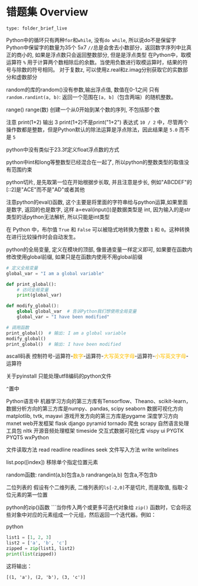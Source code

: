 # 错题集 Overview
 
```ccard
type: folder_brief_live
```
 
Python中的循环只有两种`for`和`while`, 没有`do while`, 所以说do不是保留字
Python中保留字的数量为35个 5x7
`//`总是会舍去小数部分，返回数字序列中比真正的商小的, 如果是浮点数只会返回整数部分, 但是是浮点类型
在Python中，取模运算符 `%` 用于计算两个数相除后的余数。当使用负数进行取模运算时，结果的符号与除数的符号相同。
对于复数z, 可以使用z.real和z.imag分别获取它的实数部分和虚数部分

random的库的random()没有参数,输出浮点值, 数值在0-1之间
只有`random.randint(a, b)`: 返回一个范围在`[a, b]`（包含两端）的随机整数。

range()
range(数) 创建一个从0开始到某个数的序列, 不包括那个数

注意 print(1+2) 输出 3 print(1+2)不是print("1+2")
表达式 `10 / 2` 中，尽管两个操作数都是整数，但是Python默认的除法运算是浮点除法，因此结果是 `5.0` 而不是 `5`

python中没有类似于23.3f定义float浮点数的方式

python中int和long等整数型已经混合在一起了, 所以python的整数类型的取值没有范围约束

python切片, 是先取第一位在开始根据步长取, 并且注意是步长, 例如"ABCDEF"的\[::2\]是"ACE"而不是"AD"或者其他

注意python的eval()函数, 这个主要是将里面的字符串给与python运算,如果里面是数字, 返回的也是数字, 这样 a=eval(input())是数据类型是 int, 因为输入的是str类型的话python无法解析, 所以只能是int类型

在 Python 中，布尔值 `True` 和 `False` 可以被隐式地转换为整数 `1` 和 `0`。这种转换在进行比较操作时会自动发生。

python的全局变量, 定义在模块的顶部, 像普通变量一样定义即可, 如果要在函数内修改使用global前缀, 如果只是在函数内使用不用global前缀
```python
# 定义全局变量
global_var = "I am a global variable"

def print_global():
    # 访问全局变量
    print(global_var)

def modify_global():
    global global_var  # 告诉Python我们想使用全局变量
    global_var = "I have been modified"

# 调用函数
print_global()  # 输出: I am a global variable
modify_global()
print_global()  # 输出: I have been modified
```

ascall码表
控制符号-运算符-<font color="#ffc000">数字</font>-运算符-<font color="#ffc000">大写英文字母</font>-运算符-<font color="#ffc000">小写英文字母</font>-运算符

关于pyinstall 只能处理utf8编码的python文件

`^`置中

Python语言中
机器学习方向的第三方库有Tensorflow、Theano、scikit-learn，
数据分析方向的第三方库是numpy、pandas, scipy seaborn
数据可视化方向 matplotlib, tvtk, mayavi
游戏开发方向的第三方库是pygame
深度学习方向 mxnet
web开发框架 flask django pyramid tornado
爬虫 scrapy 
自然语言处理工具包 nltk
开源音频处理框架 timeside
交互式数据可视化库 vispy
ui PYGTK PYQT5 wxPython

文件读取方法 read readline readlines seek
文件写入方法 write writelines

list.pop([index]) 移除单个指定位置元素

random函数: randint(a,b)包含a,b randrange(a,b) 包含a,不包含b

二位列表的 
假设有个二维列表, 二维列表的`ls[-2,0]`不是切片, 而是取值, 指取-2位元素的第一位置

python的zip()函数
```当你传入两个或更多可迭代对象给 `zip()` 函数时，它会将这些对象中对应的元素组成一个元组，然后返回一个迭代器。例如：

python

```python
list1 = [1, 2, 3]
list2 = ['a', 'b', 'c']
zipped = zip(list1, list2)
print(list(zipped))
```

这将输出：

```text
[(1, 'a'), (2, 'b'), (3, 'c')]
```


